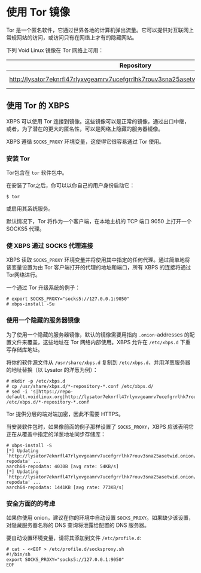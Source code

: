 # 使用 Tor 镜像

Tor 是一个匿名软件，它通过世界各地的计算机弹出流量。它可以提供对互联网上常规网站的访问，或访问只有在网络上才有的隐藏网站。

下列 Void Linux 镜像在 Tor 网络上可用：

| Repository                                                                             | Location   |
|----------------------------------------------------------------------------------------|------------|
| <http://lysator7eknrfl47rlyxvgeamrv7ucefgrrlhk7rouv3sna25asetwid.onion/pub/voidlinux/> | EU: Sweden |

## 使用 Tor 的 XBPS

XBPS 可以使用 Tor 连接到镜像。这些镜像可以是正常的镜像，通过出口中继，或者，为了潜在的更大的匿名性，可以是网络上隐藏的服务器镜像。

XBPS 遵循 `SOCKS_PROXY` 环境变量，这使得它很容易通过 Tor 使用。

### 安装 Tor

Tor包含在 `tor` 软件包中。

在安装了Tor之后，你可以以你自己的用户身份启动它：

```
$ tor
```

或启用其系统服务。

默认情况下，Tor 将作为一个客户端，在本地主机的 TCP 端口 9050 上打开一个 SOCKS5 代理。

### 使 XBPS 通过 SOCKS 代理连接

XBPS 读取 `SOCKS_PROXY` 环境变量并将使用其中指定的任何代理。通过简单地将该变量设置为由 Tor 客户端打开的代理的地址和端口，所有 XBPS 的连接将通过Tor网络进行。

一个通过 Tor 升级系统的例子：

```
# export SOCKS_PROXY="socks5://127.0.0.1:9050"
# xbps-install -Su
```

### 使用一个隐藏的服务器镜像

为了使用一个隐藏的服务器镜像，默认的镜像需要用指向 `.onion`-addresses 的配置文件来覆盖，这些地址在 Tor 网络内部使用。XBPS 允许在 `/etc/xbps.d` 下重写存储库地址。

将你的软件源文件从 `/usr/share/xbps.d` 复制到 `/etc/xbps.d`，并用洋葱服务器的地址替换（以 Lysator 的洋葱为例）：

```
# mkdir -p /etc/xbps.d
# cp /usr/share/xbps.d/*-repository-*.conf /etc/xbps.d/
# sed -i 's|https://repo-default.voidlinux.org|http://lysator7eknrfl47rlyxvgeamrv7ucefgrrlhk7rouv3sna25asetwid.onion/pub/voidlinux|g' /etc/xbps.d/*-repository-*.conf
```

Tor 提供分层的端对端加密，因此不需要 HTTPS。

当安装软件包时，如果像前面的例子那样设置了 `SOCKS_PROXY`，XBPS 应该表明它正在从覆盖中指定的洋葱地址同步存储库：

```
# xbps-install -S
[*] Updating `http://lysator7eknrfl47rlyxvgeamrv7ucefgrrlhk7rouv3sna25asetwid.onion/pub/voidlinux/current/aarch64/nonfree/aarch64-repodata' ...
aarch64-repodata: 4030B [avg rate: 54KB/s]
[*] Updating `http://lysator7eknrfl47rlyxvgeamrv7ucefgrrlhk7rouv3sna25asetwid.onion/pub/voidlinux/current/aarch64/aarch64-repodata' ...
aarch64-repodata: 1441KB [avg rate: 773KB/s]
```

### 安全方面的的考虑

如果你使用 onion，建议在你的环境中自动设置 `SOCKS_PROXY`。如果缺少该设置，对隐藏服务器名称的 DNS 查询将泄露给配置的 DNS 服务器。

要自动设置环境变量，请将其添加到文件
`/etc/profile.d`:

```
# cat - <<EOF > /etc/profile.d/socksproxy.sh
#!/bin/sh
export SOCKS_PROXY="socks5://127.0.0.1:9050"
EOF
```
